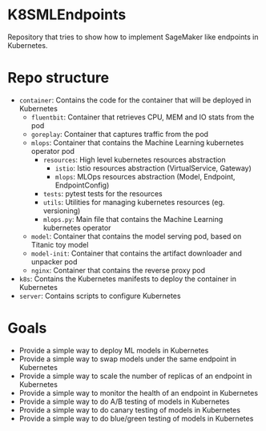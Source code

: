 # K8SMLEndpoints

Repository that tries to show how to implement SageMaker like endpoints in Kubernetes.

# Repo structure

* `container`: Contains the code for the container that will be deployed in Kubernetes
    * `fluentbit`: Container that retrieves CPU, MEM and IO stats from the pod
    * `goreplay`: Container that captures traffic from the pod
    * `mlops`: Container that contains the Machine Learning kubernetes operator pod
        * `resources`: High level kubernetes resources abstraction
            * `istio`: Istio resources abstraction (VirtualService, Gateway)
            * `mlops`: MLOps resources abstraction (Model, Endpoint, EndpointConfig)
        * `tests`: pytest tests for the resources
        * `utils`: Utilities for managing kubernetes resources (eg. versioning)
        * `mlops.py`: Main file that contains the Machine Learning kubernetes operator
    * `model`: Container that contains the model serving pod, based on Titanic toy model
    * `model-init`: Container that contains the artifact downloader and unpacker pod
    * `nginx`: Container that contains the reverse proxy pod
* `k8s`: Contains the Kubernetes manifests to deploy the container in Kubernetes
* `server`: Contains scripts to configure Kubernetes

# Goals

* Provide a simple way to deploy ML models in Kubernetes
* Provide a simple way to swap models under the same endpoint in Kubernetes
* Provide a simple way to scale the number of replicas of an endpoint in Kubernetes
* Provide a simple way to monitor the health of an endpoint in Kubernetes
* Provide a simple way to do A/B testing of models in Kubernetes
* Provide a simple way to do canary testing of models in Kubernetes
* Provide a simple way to do blue/green testing of models in Kubernetes
